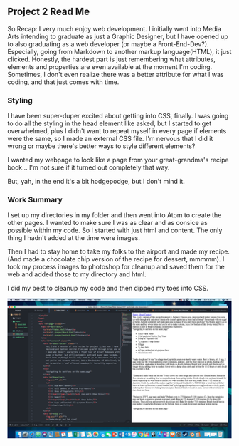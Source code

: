 ## Project 2 Read Me
So Recap: I very much enjoy web development. I initially went into Media Arts intending to graduate as just a Graphic Designer, but I have opened up to also graduating as a web developer (or maybe a Front-End-Dev?). Especially, going from Markdown to another markup language(HTML), it just clicked. Honestly, the hardest part is just remembering what attributes, elements and properties are even available at the moment I'm coding. Sometimes, I don't even realize there was a better attribute for what I was coding, and that just comes with time.

### Styling

I have been super-duper excited about getting into CSS, finally. I was going to do all the styling in the head element like asked, but I started to get overwhelmed, plus I didn't want to repeat myself in every page if elements were the same, so I made an external CSS file. I'm nervous that I did it wrong or maybe there's better ways to style different elements?

I wanted my webpage to look like a page from your great-grandma's recipe book... I'm not sure if it turned out completely that way.

But, yah, in the end it's a bit hodgepodge, but I don't mind it. 
### Work Summary
I set up my directories in my folder and then went into Atom to create the other pages. I wanted to make sure I was as clear and as consice as possible within my code. So I started with just html and content. The only thing I hadn't added at the time were images.

Then I had to stay home to take my folks to the airport and made my recipe. (And made a chocolate chip version of the recipe for dessert, mmmmm). I took my process images to photoshop for cleanup and saved them for the web and added those to my directory and html.

I did my best to cleanup my code and then dipped my toes into CSS.

![Screenshot of work ](images/screenshotWork.png)
